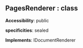 ## **PagesRenderer** : class
**Accessibility**: public

**specificities**: sealed

**Implements**: IDocumentRenderer

